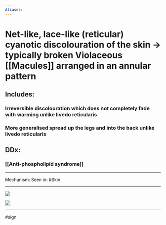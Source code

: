 ```yaml
---
Aliases:
---
```

# Net-like, lace-like (reticular) cyanotic discolouration of the skin -> typically broken Violaceous [[Macules]] arranged in an annular pattern 
## Includes:
### Irreversible discolouration which does not completely fade with warming unlike livedo reticularis 
### More generalised spread up the legs and into the back unlike livedo reticularis
## DDx:
### [[Anti-phospholipid syndrome]]

---
Mechanism:
Seen in: #Skin 

---

![](https://casereports.bmj.com/content/bmjcr/12/11/e232670/F1.large.jpg?width=800&height=600&carousel=1)

![](https://www.cmaj.ca/content/cmaj/189/22/E781/F1.large.jpg?width=800&height=600&carousel=1)

---
#sign 